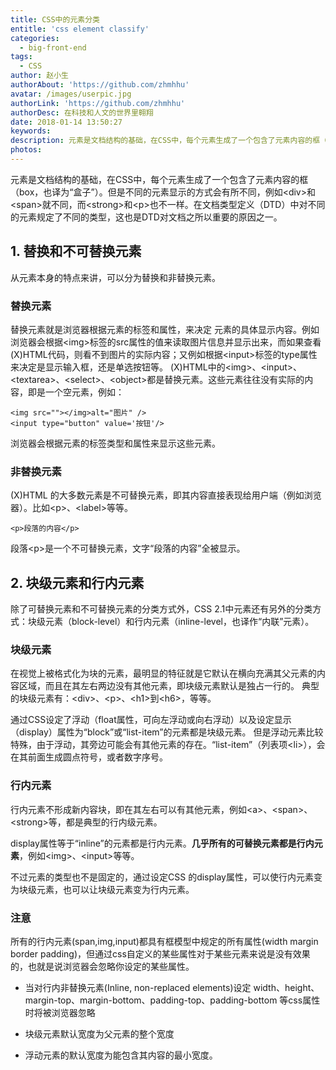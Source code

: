 ```yaml
---
title: CSS中的元素分类
entitle: 'css element classify'
categories:
  - big-front-end
tags:
  - CSS
author: 赵小生
authorAbout: 'https://github.com/zhmhhu'
avatar: /images/userpic.jpg
authorLink: 'https://github.com/zhmhhu'
authorDesc: 在科技和人文的世界里翱翔
date: 2018-01-14 13:50:27
keywords:
description: 元素是文档结构的基础，在CSS中，每个元素生成了一个包含了元素内容的框（box，也译为“盒子”）。但是不同的元素显示的方式会有所不同。
photos:
---
```


元素是文档结构的基础，在CSS中，每个元素生成了一个包含了元素内容的框（box，也译为“盒子”）。但是不同的元素显示的方式会有所不同，例如\<div>和\<span>就不同，而\<strong>和\<p>也不一样。在文档类型定义（DTD）中对不同的元素规定了不同的类型，这也是DTD对文档之所以重要的原因之一。

## 1. 替换和不可替换元素

从元素本身的特点来讲，可以分为替换和非替换元素。

### 替换元素

替换元素就是浏览器根据元素的标签和属性，来决定 元素的具体显示内容。例如浏览器会根据\<img>标签的src属性的值来读取图片信息并显示出来，而如果查看(X)HTML代码，则看不到图片的实际内容；又例如根据\<input>标签的type属性来决定是显示输入框，还是单选按钮等。
(X)HTML中的\<img>、\<input>、\<textarea>、\<select>、\<object>都是替换元素。这些元素往往没有实际的内容，即是一个空元素，例如：

    <img src=""></img>alt="图片" />
    <input type="button" value='按钮'/>

浏览器会根据元素的标签类型和属性来显示这些元素。

### 非替换元素

(X)HTML 的大多数元素是不可替换元素，即其内容直接表现给用户端（例如浏览器）。比如\<p>、\<label>等等。

    <p>段落的内容</p>

段落\<p>是一个不可替换元素，文字“段落的内容”全被显示。

## 2. 块级元素和行内元素

除了可替换元素和不可替换元素的分类方式外，CSS 2.1中元素还有另外的分类方式：块级元素（block-level）和行内元素（inline-level，也译作“内联”元素）。

### 块级元素

在视觉上被格式化为块的元素，最明显的特征就是它默认在横向充满其父元素的内容区域，而且在其左右两边没有其他元素，即块级元素默认是独占一行的。
典型的块级元素有：\<div>、\<p>、\<h1>到\<h6>，等等。

通过CSS设定了浮动（float属性，可向左浮动或向右浮动）以及设定显示（display）属性为“block”或“list-item”的元素都是块级元素。
但是浮动元素比较特殊，由于浮动，其旁边可能会有其他元素的存在。“list-item”（列表项\<li>），会在其前面生成圆点符号，或者数字序号。

### 行内元素

行内元素不形成新内容块，即在其左右可以有其他元素，例如\<a>、\<span>、\<strong>等，都是典型的行内级元素。

display属性等于“inline”的元素都是行内元素。**几乎所有的可替换元素都是行内元素**，例如\<img>、\<input>等等。

不过元素的类型也不是固定的，通过设定CSS 的display属性，可以使行内元素变为块级元素，也可以让块级元素变为行内元素。

### 注意
所有的行内元素(span,img,input)都具有框模型中规定的所有属性(width margin border padding)，但通过css自定义的某些属性对于某些元素来说是没有效果的，也就是说浏览器会忽略你设定的某些属性。

- 当对行内非替换元素(Inline, non-replaced elements)设定 width、height、margin-top、margin-bottom、padding-top、padding-bottom 等css属性时将被浏览器忽略

- 块级元素默认宽度为父元素的整个宽度

- 浮动元素的默认宽度为能包含其内容的最小宽度。
